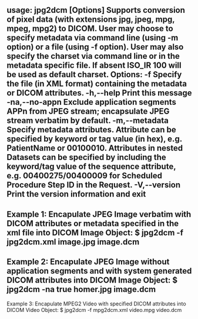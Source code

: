 usage: jpg2dcm [Options] <jpgfile> <dcmfile>
Supports conversion of pixel data (with extensions jpg, jpeg, mpg, mpeg, mpg2) to DICOM.
User may choose to specify metadata via command line (using -m option) or 
a file (using -f option). User may also specify the charset via command line 
or in the metadata specific file. If absent ISO_IR 100 will be used as default charset.
Options:
 -f <file>                    Specify the file (in XML format) containing the metadata 
                              or DICOM attributes.
 -h,--help                    Print this message
 -na,--no-appn                Exclude application segments APPn from JPEG
                              stream; encapsulate JPEG stream verbatim by
                              default.
 -m,--metadata                Specify metadata attributes. Attribute can be specified 
                              by keyword or tag value (in hex), 
                              e.g. PatientName or 00100010. Attributes in nested 
                              Datasets can be specified by including the keyword/tag 
                              value of the sequence attribute, 
                              e.g. 00400275/00400009 for 
                              Scheduled Procedure Step ID in the Request.
 -V,--version                 Print the version information and exit
--
Example 1: Encapulate JPEG Image verbatim with DICOM attributes or metadata 
specified in the xml file into DICOM Image Object:
$ jpg2dcm -f jpg2dcm.xml image.jpg image.dcm
--
Example 2: Encapulate JPEG Image without application segments and with system generated 
DICOM attributes into DICOM Image Object:
$ jpg2dcm -na true homer.jpg image.dcm
--
Example 3: Encapulate MPEG2 Video with specified DICOM attributes into
DICOM Video Object:
$ jpg2dcm -f mpg2dcm.xml video.mpg video.dcm